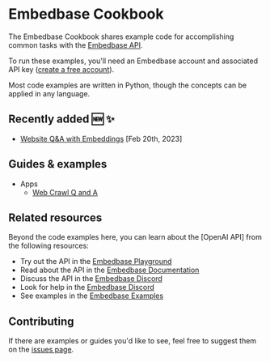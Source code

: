 # Embedbase Cookbook

The Embedbase Cookbook shares example code for accomplishing common tasks with the [Embedbase API].

To run these examples, you'll need an Embedbase account and associated API key ([create a free account][api signup]).

Most code examples are written in Python, though the concepts can be applied in any language.

## Recently added 🆕 ✨

- [Website Q&A with Embeddings](https://github.com/another-ai/embedbase-cookbook/tree/main/apps/web-crawl-q-and-a) [Feb 20th, 2023]

## Guides & examples

- Apps
  - [Web Crawl Q and A](apps/web-crawl-q-and-a)

## Related resources

Beyond the code examples here, you can learn about the [OpenAI API] from the following resources:

- Try out the API in the [Embedbase Playground]
- Read about the API in the [Embedbase Documentation]
- Discuss the API in the [Embedbase Discord]
- Look for help in the [Embedbase Discord]
- See examples in the [Embedbase Examples]

## Contributing

If there are examples or guides you'd like to see, feel free to suggest them on the [issues page].

[chatgpt]: https://chat.openai.com/
[embedbase api]: https://embedbase.xyz
[api signup]: https://app.embedbase.xyz/signup
[embedbase playground]: https://app.embedbase.xyz/dashboard
[embedbase documentation]: https://github.com/another-ai/embedbase
[embedbase discord]: https://discord.gg/DYE6VFTJET
[embedbase examples]: https://github.com/another-ai/embedbase/tree/main/examples
[issues page]: https://github.com/another-ai/embedbase-cookbook/issues
